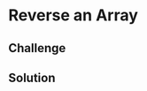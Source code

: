 # Reverse an Array
<!-- Somethings you need to know before writing the function, value will not be null.
  There is no preference on if its a number or letter
  It should of also return the same array, not a new array *Vinicio made an exception for today's challenge.-->

## Challenge
<!-- Write a function that takes in array as an argument. Without any built in methods like .reverse, reverse the array. -->

## Solution
<!-- The image is in the assets folder.-->